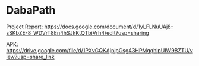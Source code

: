# DabaPath
Project Report: https://docs.google.com/document/d/1yLFLNuUAj8-sSKbZE-8_WDVrT8En4hSJkKtQTbiVrh4/edit?usp=sharing

APK: https://drive.google.com/file/d/1PXvGQKAjplpGsg43HPMgqhlpUIW9BZTU/view?usp=share_link
